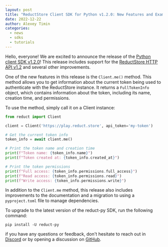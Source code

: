 ```yaml
---
layout: post
title: "ReductStore Client SDK for Python v1.2.0: New Features and Example Use"
date: 2022-12-22
author: Alexey Timin
categories:
  - news
  - sdks
  - tutorials
---
```


Hello, everyone!
We are excited to announce the release of
the [Python client SDK v1.2.0](https://github.com/reductstore/reduct-py/releases/tag/v1.2.0)! This release includes
support for the
[ReductStore HTTP API v1.2](https://github.com/reductstore/reductstore/releases/tag/v1.2.0) and several other
improvements.

<!--more-->

One of the new features in this release is the `Client.me()` method. This method allows you to get information about the
current token being used to authenticate with the ReductStore instance. It returns a `FullTokenInfo` object, which
contains
information about the token, including its name, creation time, and permissions.

To use the method, simply call it on a Client instance:

```python
from reduct import Client

client = Client('https://play.reduct.store', api_token='my-token')

# Get the current token info
token_info = await client.me()

# Print the token name and creation time
print(f"Token name: {token_info.name}")
print(f"Token created at: {token_info.created_at}")

# Print the token permissions
print(f"Full access: {token_info.permissions.full_access}")
print(f"Read access: {token_info.permissions.read}")
print(f"Write access: {token_info.permissions.write}")
```

In addition to the `Client.me` method, this release also includes improvements to the documentation and a migration to
using a
`pyproject.toml` file to manage dependencies.

To upgrade to the latest version of the reduct-py SDK, run the following command:

```
pip install -U reduct-py
```

if you have any questions or feedback, don't hesitate to reach out in [Discord](https://discord.gg/NQbPeGgzdR)
or by opening a discussion on [GitHub](https://github.com/reductstore/reductstore/discussions).